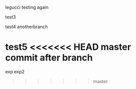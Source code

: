 legucci
testing again

test3

test4
anotherbranch

test5
<<<<<<< HEAD
master commit after branch
=======
exp
exp2
>>>>>>> master
